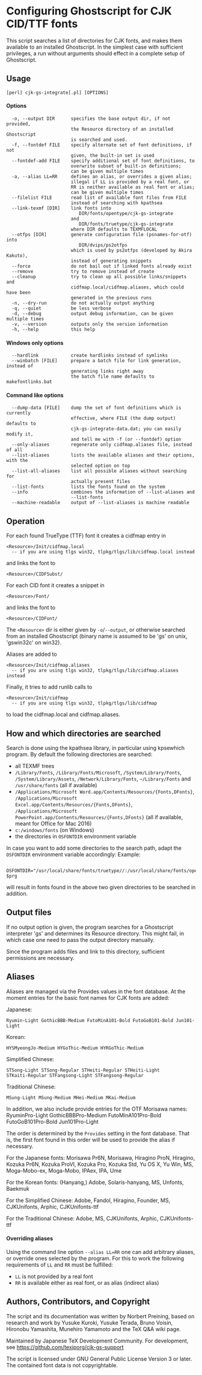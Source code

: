 Configuring Ghostscript for CJK CID/TTF fonts
=============================================

This script searches a list of directories for CJK fonts, and makes
them available to an installed Ghostscript. In the simplest case with
sufficient privileges, a run without arguments should effect in a
complete setup of Ghostscript.

Usage
-----

`````
[perl] cjk-gs-integrate[.pl] [OPTIONS]
`````

#### Options ####

`````
  -o, --output DIR      specifies the base output dir, if not provided,
                        the Resource directory of an installed Ghostscript
                        is searched and used.
  -f, --fontdef FILE    specify alternate set of font definitions, if not
                        given, the built-in set is used
  --fontdef-add FILE    specify additional set of font definitions, to
                        overwrite subset of built-in definitions;
                        can be given multiple times
  -a, --alias LL=RR     defines an alias, or overrides a given alias;
                        illegal if LL is provided by a real font, or
                        RR is neither available as real font or alias;
                        can be given multiple times
  --filelist FILE       read list of available font files from FILE
                        instead of searching with kpathsea
  --link-texmf [DIR]    link fonts into
                           DIR/fonts/opentype/cjk-gs-integrate
                        and
                           DIR/fonts/truetype/cjk-gs-integrate
                        where DIR defaults to TEXMFLOCAL
  --otfps [DIR]         generate configuration file (psnames-for-otf) into
                           DIR/dvips/ps2otfps
                        which is used by ps2otfps (developed by Akira Kakuto),
                        instead of generating snippets
  --force               do not bail out if linked fonts already exist
  --remove              try to remove instead of create
  --cleanup             try to clean up all possible links/snippets and
                        cidfmap.local/cidfmap.aliases, which could have been
                        generated in the previous runs
  -n, --dry-run         do not actually output anything
  -q, --quiet           be less verbose
  -d, --debug           output debug information, can be given multiple times
  -v, --version         outputs only the version information
  -h, --help            this help
`````

#### Windows only options ####

`````
  --hardlink            create hardlinks instead of symlinks
  --winbatch [FILE]     prepare a batch file for link generation, instead of
                        generating links right away
                        the batch file name defaults to makefontlinks.bat
`````

#### Command like options ####

`````
  --dump-data [FILE]    dump the set of font definitions which is currently
                        effective, where FILE (the dump output) defaults to
                        cjk-gs-integrate-data.dat; you can easily modify it,
                        and tell me with -f (or --fontdef) option
  --only-aliases        regenerate only cidfmap.aliases file, instead of all
  --list-aliases        lists the available aliases and their options, with the
                        selected option on top
  --list-all-aliases    list all possible aliases without searching for
                        actually present files
  --list-fonts          lists the fonts found on the system
  --info                combines the information of --list-aliases and
                        --list-fonts
  --machine-readable    output of --list-aliases is machine readable
`````

Operation
---------

For each found TrueType (TTF) font it creates a cidfmap entry in

    <Resource>/Init/cidfmap.local
      -- if you are using tlgs win32, tlpkg/tlgs/lib/cidfmap.local instead

and links the font to

    <Resource>/CIDFSubst/

For each CID font it creates a snippet in

    <Resource>/Font/

and links the font to

    <Resource>/CIDFont/

The `<Resource>` dir is either given by `-o`/`--output`, or otherwise searched
from an installed Ghostscript (binary name is assumed to be 'gs' on unix,
'gswin32c' on win32).

Aliases are added to 

    <Resource>/Init/cidfmap.aliases
      -- if you are using tlgs win32, tlpkg/tlgs/lib/cidfmap.aliases instead

Finally, it tries to add runlib calls to

    <Resource>/Init/cidfmap
      -- if you are using tlgs win32, tlpkg/tlgs/lib/cidfmap

to load the cidfmap.local and cidfmap.aliases.

How and which directories are searched
--------------------------------------

Search is done using the kpathsea library, in particular using kpsewhich
program. By default the following directories are searched:
  - all TEXMF trees
  - `/Library/Fonts`, `/Library/Fonts/Microsoft`, `/System/Library/Fonts`,
    `/System/Library/Assets`, `/Network/Library/Fonts`,
    `~/Library/Fonts` and `/usr/share/fonts` (all if available)
  - `/Applications/Microsoft Word.app/Contents/Resources/{Fonts,DFonts}`,
    `/Applications/Microsoft Excel.app/Contents/Resources/{Fonts,DFonts}`,
    `/Applications/Microsoft PowerPoint.app/Contents/Resources/{Fonts,DFonts}`
     (all if available, meant for Office for Mac 2016)
  - `c:/windows/fonts` (on Windows)
  - the directories in `OSFONTDIR` environment variable

In case you want to add some directories to the search path, adapt the
`OSFONTDIR` environment variable accordingly: Example:

`````
    OSFONTDIR="/usr/local/share/fonts/truetype//:/usr/local/share/fonts/opentype//" $prg
`````

will result in fonts found in the above two given directories to be
searched in addition.

Output files
------------

If no output option is given, the program searches for a Ghostscript
interpreter 'gs' and determines its Resource directory. This might
fail, in which case one need to pass the output directory manually.

Since the program adds files and link to this directory, sufficient
permissions are necessary.

Aliases
-------

Aliases are managed via the Provides values in the font database.
At the moment entries for the basic font names for CJK fonts
are added:

Japanese:

    Ryumin-Light GothicBBB-Medium FutoMinA101-Bold FutoGoB101-Bold Jun101-Light

Korean:

    HYSMyeongJo-Medium HYGoThic-Medium HYRGoThic-Medium

Simplified Chinese:

    STSong-Light STSong-Regular STHeiti-Regular STHeiti-Light
    STKaiti-Regular STFangsong-Light STFangsong-Regular

Traditional Chinese:

    MSung-Light MSung-Medium MHei-Medium MKai-Medium

In addition, we also include provide entries for the OTF Morisawa names:
    RyuminPro-Light GothicBBBPro-Medium FutoMinA101Pro-Bold
    FutoGoB101Pro-Bold Jun101Pro-Light

The order is determined by the `Provides` setting in the font database.
That is, the first font found in this order will be used to provide the
alias if necessary.

For the Japanese fonts:
    Morisawa Pr6N, Morisawa, Hiragino ProN, Hiragino,
    Kozuka Pr6N, Kozuka ProVI, Kozuka Pro, Kozuka Std,
    Yu OS X, Yu Win, MS, Moga-Mobo-ex, Moga-Mobo, IPAex, IPA, Ume

For the Korean fonts:
    (Hanyang,) Adobe, Solaris-hanyang, MS, Unfonts, Baekmuk

For the Simplified Chinese:
    Adobe, Fandol, Hiragino, Founder, MS, CJKUnifonts, Arphic, CJKUnifonts-ttf

For the Traditional Chinese:
    Adobe, MS, CJKUnifonts, Arphic, CJKUnifonts-ttf

#### Overriding aliases ####

Using the command line option `--alias LL=RR` one can add arbitrary aliases,
or override ones selected by the program. For this to work the following
requirements of `LL` and `RR` must be fulfilled:
  * `LL` is not provided by a real font
  * `RR` is available either as real font, or as alias (indirect alias)

Authors, Contributors, and Copyright
------------------------------------

The script and its documentation was written by Norbert Preining, based
on research and work by Yusuke Kuroki, Yusuke Terada, Bruno Voisin,
Hironobu Yamashita, Munehiro Yamamoto and the TeX Q&A wiki page.

Maintained by Japanese TeX Development Community. For development, see
  https://github.com/texjporg/cjk-gs-support

The script is licensed under GNU General Public License Version 3 or later.
The contained font data is not copyrightable.

